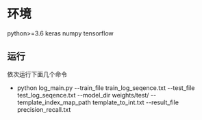 # 环境

python>=3.6 keras numpy tensorflow

## 运行

<!--train: python train_log_deeplog.py --train_file train_log_seqence.txt --model_dir weights/test/ --template_index_map_path template_to_int.txt

test: python detect_log_deeplog.py --test_file test_log_seqence.txt --model_dir weights/test/ --template_index_map_path template_to_int.txt --result_file precision_recall.txt-->

依次运行下面几个命令

* python log_main.py --train_file train_log_seqence.txt --test_file test_log_seqence.txt --model_dir weights/test/ --template_index_map_path template_to_int.txt   --result_file precision_recall.txt





